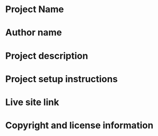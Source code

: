 # Project Name
# Author name
# Project description
# Project setup instructions
# Live site link
# Copyright and license information
